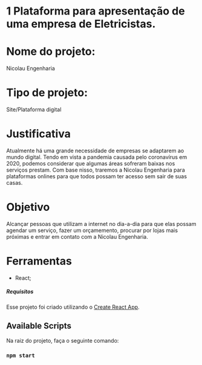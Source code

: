 # 1 Plataforma para apresentação de uma empresa de Eletricistas.

# Nome do projeto:
  Nicolau Engenharia

# Tipo de projeto:
  Site/Plataforma digital

# Justificativa
  Atualmente há uma grande necessidade de empresas se adaptarem ao mundo digital. Tendo em vista a pandemia causada pelo coronavírus em 2020, podemos considerar que algumas áreas sofreram baixas nos serviços prestam. 
  Com base nisso, traremos a Nicolau Engenharia para plataformas onlines para que todos possam ter acesso sem sair de suas casas.


# Objetivo
  Alcançar pessoas que utilizam a internet no dia-a-dia para que elas possam agendar um serviço, fazer um orçamemento, procurar por lojas mais próximas e entrar em contato com a Nicolau Engenharia.


# Ferramentas
  - React;

##### Requisitos ######

##### 
Esse projeto foi criado utilizando o  [Create React App](https://github.com/facebook/create-react-app).

## Available Scripts

Na raiz do projeto, faça o seguinte comando:

### `npm start`


